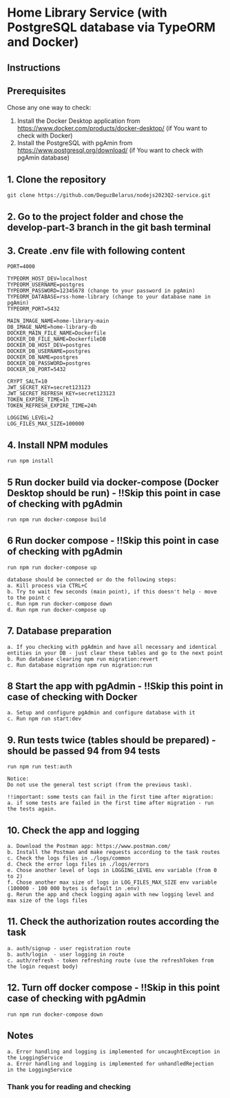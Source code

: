 # Home Library Service (with PostgreSQL database via TypeORM and Docker)

## Instructions

## Prerequisites

Chose any one way to check:

1. Install the Docker Desktop application from <https://www.docker.com/products/docker-desktop/> (if You want to check with Docker)
2. Install the PostgreSQL with pgAmin from <https://www.postgresql.org/download/> (if You want to check with pgAmin database)

## 1. Clone the repository

```plaintext
git clone https://github.com/DeguzBelarus/nodejs2023Q2-service.git
```

## 2. Go to the project folder and chose the develop-part-3 branch in the git bash terminal

## 3. Create .env file with following content

```plaintext
PORT=4000

TYPEORM_HOST_DEV=localhost
TYPEORM_USERNAME=postgres
TYPEORM_PASSWORD=12345678 (change to your password in pgAmin)
TYPEORM_DATABASE=rss-home-library (change to your database name in pgAmin)
TYPEORM_PORT=5432

MAIN_IMAGE_NAME=home-library-main
DB_IMAGE_NAME=home-library-db
DOCKER_MAIN_FILE_NAME=Dockerfile
DOCKER_DB_FILE_NAME=DockerfileDB
DOCKER_DB_HOST_DEV=postgres
DOCKER_DB_USERNAME=postgres
DOCKER_DB_NAME=postgres
DOCKER_DB_PASSWORD=postgres
DOCKER_DB_PORT=5432

CRYPT_SALT=10
JWT_SECRET_KEY=secret123123
JWT_SECRET_REFRESH_KEY=secret123123
TOKEN_EXPIRE_TIME=1h
TOKEN_REFRESH_EXPIRE_TIME=24h

LOGGING_LEVEL=2
LOG_FILES_MAX_SIZE=100000
```

## 4. Install NPM modules

```plaintext
run npm install
```

## 5 Run docker build via docker-compose (Docker Desktop should be run) - !!Skip this point in case of checking with pgAdmin

```plaintext
run npm run docker-compose build
```

## 6 Run docker compose - !!Skip this point in case of checking with pgAdmin

```plaintext
run npm run docker-compose up

database should be connected or do the following steps:
a. Kill process via CTRL+C
b. Try to wait few seconds (main point), if this doesn't help - move to the point c
c. Run npm run docker-compose down
d. Run npm run docker-compose up
```

## 7. Database preparation

```plaintext
a. If you checking with pgAdmin and have all necessary and identical entities in your DB - just clear these tables and go to the next point
b. Run database clearing npm run migration:revert
c. Run database migration npm run migration:run
```

## 8 Start the app with pgAdmin - !!Skip this point in case of checking with Docker

```plaintext
a. Setup and configure pgAdmin and configure database with it
c. Run npm run start:dev
```

## 9. Run tests twice (tables should be prepared) - should be passed 94 from 94 tests

```plaintext
run npm run test:auth

Notice:
Do not use the general test script (from the previous task).

!!important: some tests can fail in the first time after migration:
a. if some tests are failed in the first time after migration - run the tests again.
```

## 10. Check the app and logging

```plaintext
a. Download the Postman app: https://www.postman.com/
b. Install the Postman and make requests according to the task routes
c. Check the logs files in ./logs/common
d. Check the error logs files in ./logs/errors
e. Chose another level of logs in LOGGING_LEVEL env variable (from 0 to 2)
f. Chose another max size of logs in LOG_FILES_MAX_SIZE env variable (100000 - 100 000 bytes is default in .env)
g. Rerun the app and check logging again with new logging level and max size of the logs files
```

## 11. Check the authorization routes according the task

```plaintext
a. auth/signup - user registration route
b. auth/login  - user logging in route
c. auth/refresh - token refreshing route (use the refreshToken from the login request body)
```

## 12. Turn off docker compose - !!Skip in this point case of checking with pgAdmin

```plaintext
run npm run docker-compose down
```

## Notes

```plaintext
a. Error handling and logging is implemented for uncaughtException in the LoggingService
a. Error handling and logging is implemented for unhandledRejection  in the LoggingService
```

### Thank you for reading and checking
